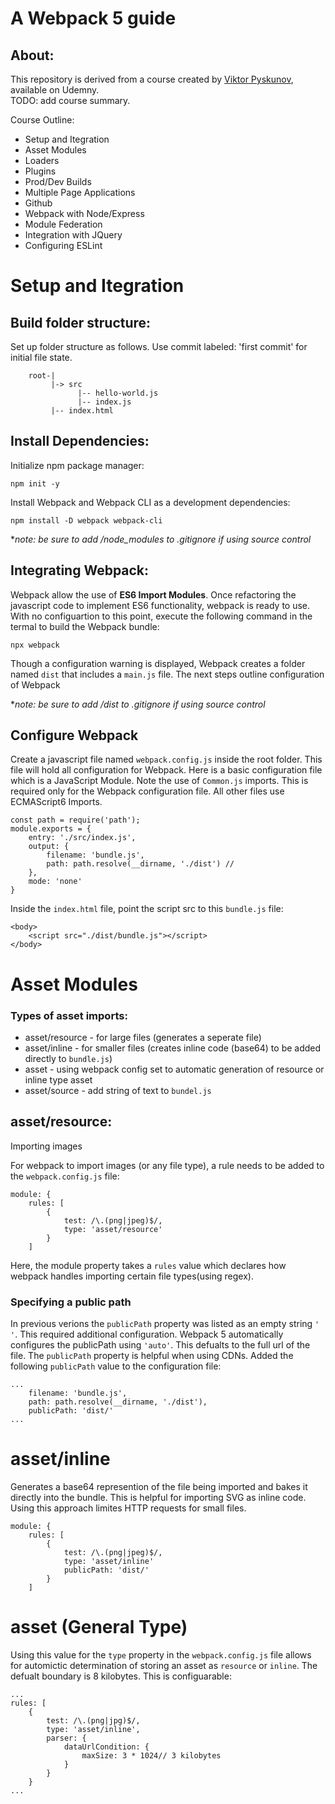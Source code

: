 # A Webpack 5 guide

## About:
This repository is  derived from a course created by [Viktor Pyskunov](https://www.udemy.com/user/viktor-pyskunov/), available on Udemny.  
 TODO: add course summary.

Course Outline:
* Setup and Itegration
* Asset Modules
* Loaders
* Plugins
* Prod/Dev Builds
* Multiple Page Applications
* Github
* Webpack with Node/Express
* Module Federation
* Integration with JQuery
* Configuring ESLint

# Setup and Itegration

## Build folder structure:
Set up folder structure as follows.  Use commit labeled: 'first commit' for initial file state. 
```
    root-|
         |-> src
               |-- hello-world.js
               |-- index.js
         |-- index.html
```
## Install Dependencies:

Initialize npm package manager:
```
npm init -y 
```
Install Webpack and Webpack CLI as a development dependencies:
```
npm install -D webpack webpack-cli
```

**note: be sure to add /node_modules to .gitignore if using source control*

## Integrating Webpack:

Webpack allow the use of **ES6 Import Modules**.  Once refactoring the javascript code to implement ES6 functionality, webpack is ready to use. With no configuartion to this point, execute the following command in the termal to build the Webpack bundle:

```
npx webpack
```
Though a configuration warning is displayed, Webpack creates a folder named ```dist``` that includes a ```main.js``` file.  The next steps outline configuration of Webpack

**note: be sure to add /dist to .gitignore if using source control*

## Configure Webpack

Create a javascript file named ```webpack.config.js``` inside the root folder.  This file will hold all configuration for Webpack.  Here is a basic configuration file which is a JavaScript Module.  Note the use of ```Common.js``` imports.  This is required only for the Webpack configuration file.  All other files use ECMAScript6 Imports. 
```
const path = require('path'); 
module.exports = {
    entry: './src/index.js', 
    output: {          
        filename: 'bundle.js',
        path: path.resolve(__dirname, './dist') // 
    },
    mode: 'none'
}
```
Inside the ```index.html``` file, point the script src to this ```bundle.js``` file:
```
<body>
    <script src="./dist/bundle.js"></script>
</body>
```

# Asset Modules

### Types of asset imports: 

* asset/resource - for large files (generates a seperate file)
* asset/inline   - for smaller files (creates inline code (base64) to be added directly to ```bundle.js```)
* asset - using webpack config set to automatic generation of resource or inline type asset
* asset/source - add string of text to ```bundel.js```

## asset/resource:
Importing images

For webpack to import images (or any file type), a rule needs to be added to the ```webpack.config.js``` file:

```
module: {
    rules: [
        {
            test: /\.(png|jpeg)$/,
            type: 'asset/resource'
        }
    ]
```
Here, the module property takes a ```rules``` value which declares how webpack handles importing certain file types(using regex). 


### Specifying a public path
In previous verions the ```publicPath``` property was listed as an empty string ```' '```.  This required additional configuration. Webpack 5 automatically configures the publicPath using ```'auto'```.  This defualts to the full url of the file.  The ```publicPath``` property is helpful when using CDNs.  Added the following ```publicPath``` value to the configuration file:

```
...
    filename: 'bundle.js',
    path: path.resolve(__dirname, './dist'),
    publicPath: 'dist/'
...

```

# asset/inline

Generates a base64 represention of the file being imported and bakes it directly into the bundle.  This is helpful for importing SVG as inline code. Using this approach limites HTTP requests for small files.

```
module: {
    rules: [
        {
            test: /\.(png|jpeg)$/,
            type: 'asset/inline'
            publicPath: 'dist/'
        }
    ]
```
# asset (General Type)

Using this value for the ```type``` property in the ```webpack.config.js``` file allows for automictic determination of storing an asset as ```resource``` or ```inline```.  The defualt boundary is 8 kilobytes.  This is configuarable:

```
...
rules: [
    {
        test: /\.(png|jpg)$/,
        type: 'asset/inline',
        parser: {
            dataUrlCondition: {
                maxSize: 3 * 1024// 3 kilobytes
            }
        }
    }
...
```












